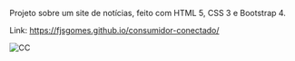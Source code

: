 Projeto sobre um site de notícias, feito com HTML 5, CSS 3 e Bootstrap 4.

Link: https://fjsgomes.github.io/consumidor-conectado/

![CC](https://user-images.githubusercontent.com/84814641/146121880-4c17ea5c-adf6-4522-965e-9f90a6946936.jpg)
